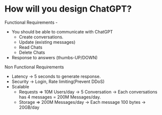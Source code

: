 # How will you design ChatGPT?

Functional Requirements -

- You should be able to communicate with ChatGPT
  - Create conversations.
  - Update (existing messages)
  - Read Chats
  - Delete Chats
- Response to answers (thumbs-UP/DOWN)

Non Functional Requirements

- Latency → 5 seconds to generate response.
- Security → Login, Rate limiting(Prevent DDoS)
- Scalable
  - Requests ⇒ 10M Users/day → 5 Conversation → Each conversations has 4 messages = 200M Messages/day.
  - Storage ⇒ 200M Messages/day → Each message 100 bytes → 20GB/day

